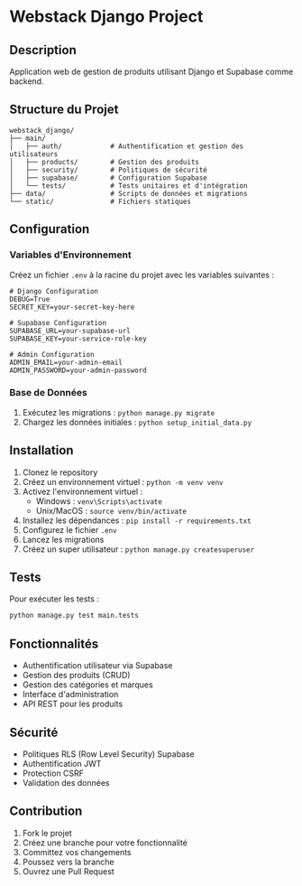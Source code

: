 # Webstack Django Project

## Description
Application web de gestion de produits utilisant Django et Supabase comme backend.

## Structure du Projet
```
webstack_django/
├── main/
│   ├── auth/            # Authentification et gestion des utilisateurs
│   ├── products/        # Gestion des produits
│   ├── security/        # Politiques de sécurité
│   ├── supabase/        # Configuration Supabase
│   └── tests/           # Tests unitaires et d'intégration
├── data/                # Scripts de données et migrations
└── static/              # Fichiers statiques
```

## Configuration

### Variables d'Environnement
Créez un fichier `.env` à la racine du projet avec les variables suivantes :

```env
# Django Configuration
DEBUG=True
SECRET_KEY=your-secret-key-here

# Supabase Configuration
SUPABASE_URL=your-supabase-url
SUPABASE_KEY=your-service-role-key

# Admin Configuration
ADMIN_EMAIL=your-admin-email
ADMIN_PASSWORD=your-admin-password
```

### Base de Données
1. Exécutez les migrations : `python manage.py migrate`
2. Chargez les données initiales : `python setup_initial_data.py`

## Installation

1. Clonez le repository
2. Créez un environnement virtuel : `python -m venv venv`
3. Activez l'environnement virtuel :
   - Windows : `venv\Scripts\activate`
   - Unix/MacOS : `source venv/bin/activate`
4. Installez les dépendances : `pip install -r requirements.txt`
5. Configurez le fichier `.env`
6. Lancez les migrations
7. Créez un super utilisateur : `python manage.py createsuperuser`

## Tests

Pour exécuter les tests :
```bash
python manage.py test main.tests
```

## Fonctionnalités

- Authentification utilisateur via Supabase
- Gestion des produits (CRUD)
- Gestion des catégories et marques
- Interface d'administration
- API REST pour les produits

## Sécurité

- Politiques RLS (Row Level Security) Supabase
- Authentification JWT
- Protection CSRF
- Validation des données

## Contribution

1. Fork le projet
2. Créez une branche pour votre fonctionnalité
3. Committez vos changements
4. Poussez vers la branche
5. Ouvrez une Pull Request

